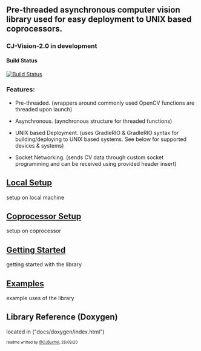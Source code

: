 ## Pre-threaded asynchronous computer vision library used for easy deployment to UNIX based coprocessors.

### CJ-Vision-2.0 in development

#### Build Status
[![Build Status](https://dev.azure.com/ConnorBuchel0890/WML/_apis/build/status/wml-frc.CJ-Vision?branchName=refs%2Fpull%2F46%2Fmerge)](https://dev.azure.com/ConnorBuchel0890/WML/_build/latest?definitionId=12&branchName=refs%2Fpull%2F46%2Fmerge)


### Features:
- Pre-threaded. (wrappers around commonly used OpenCV functions are threaded upon launch)

- Asynchronous. (aynchronous structure for threaded functions)

- UNIX based Deployment. (uses GradleRIO & GradleRIO syntax for building/deploying to UNIX based systems. See below for supported devices & systems)

- Socket Networking. (sends CV data through custom socket programming and can be received using provided header insert)

## [Local Setup](docs/local.md)
setup on local machine

## [Coprocessor Setup](docs/coproc.md)
setup on coprocessor

## [Getting Started](docs/gettingStarted.md)
getting started with the library

## [Examples](docs/examples/?)
example uses of the library

## Library Reference (Doxygen)
located in ("docs/doxygen/index.html")


<sub><sup>readme writted by [@CJBuchel](https://github.com/CJBuchel), 28/09/20</sup></sub>
